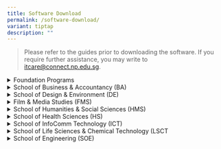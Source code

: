 ```yaml
---
title: Software Download
permalink: /software-download/
variant: tiptap
description: ""
---
```

<blockquote>
<p>Please refer to the guides prior to downloading the software. If you require
further assistance, you may write to <a href="mailto:itcare@connect.np.edu.sg" rel="noopener noreferrer nofollow" target="_blank">itcare@connect.np.edu.sg</a>.</p>
</blockquote>
<p></p>
<div data-type="detailGroup" class="isomer-accordion isomer-accordion-white">
<details class="isomer-details">
<summary>Foundation Programs</summary>
<div data-type="detailsContent" class="isomer-details-content">
<table style="minWidth: 50px">
<colgroup>
<col>
<col>
</colgroup>
<tbody>
<tr>
<th rowspan="1" colspan="1">
<p>Course</p>
</th>
<th rowspan="1" colspan="1">
<p>Software Required</p>
</th>
</tr>
<tr>
<td rowspan="1" colspan="1">
<p><strong>FPSCI</strong> - Science</p>
</td>
<td rowspan="1" colspan="1">
<ul data-tight="true" class="tight">
<li>
<p>Microsoft Office 365 - <a href="https://connectnpedu-my.sharepoint.com/:b:/r/personal/itcare_connect_np_edu_sg/Documents/Guides/Office365_guide.pdf?csf=1&amp;web=1&amp;e=iyxFt6" rel="noopener nofollow" target="_blank">Guide</a>,
<a href="https://go.microsoft.com/fwlink/?linkid=2264705&amp;clcid=0x409&amp;culture=en-us&amp;country=us" rel="noopener nofollow" target="_blank">Download</a>
</p>
</li>
</ul>
</td>
</tr>
<tr>
<td rowspan="1" colspan="1">
<p><strong>FPTEC</strong> - Technology</p>
</td>
<td rowspan="1" colspan="1">
<ul data-tight="true" class="tight">
<li>
<p>Microsoft Office 365 - <a href="https://connectnpedu-my.sharepoint.com/:b:/r/personal/itcare_connect_np_edu_sg/Documents/Guides/Office365_guide.pdf?csf=1&amp;web=1&amp;e=iyxFt6" rel="noopener nofollow" target="_blank">Guide</a>,
<a href="https://go.microsoft.com/fwlink/?linkid=2264705&amp;clcid=0x409&amp;culture=en-us&amp;country=us" rel="noopener nofollow" target="_blank">Download</a>
</p>
</li>
<li>
<p>Visual Studio Code - <a href="https://connectnpedu-my.sharepoint.com/:b:/r/personal/itcare_connect_np_edu_sg/Documents/Guides/VSCode_guide.pdf?csf=1&amp;web=1&amp;e=gArBBu" rel="noopener nofollow" target="_blank">Guide</a>,
<a href="https://code.visualstudio.com/sha/download?build=stable&amp;os=win32-x64-user" rel="noopener nofollow" target="_blank">Download</a>
</p>
</li>
</ul>
</td>
</tr>
<tr>
<td rowspan="1" colspan="1">
<p><strong>FPNST</strong> - Non-Science / Technology</p>
</td>
<td rowspan="1" colspan="1">
<ul data-tight="true" class="tight">
<li>
<p>Microsoft Office 365 - <a href="https://connectnpedu-my.sharepoint.com/:b:/r/personal/itcare_connect_np_edu_sg/Documents/Guides/Office365_guide.pdf?csf=1&amp;web=1&amp;e=iyxFt6" rel="noopener nofollow" target="_blank">Guide</a>,
<a href="https://go.microsoft.com/fwlink/?linkid=2264705&amp;clcid=0x409&amp;culture=en-us&amp;country=us" rel="noopener nofollow" target="_blank">Download</a>
</p>
</li>
<li>
<p>Adobe Creative Cloud - <a href="https://connectnpedu-my.sharepoint.com/:b:/r/personal/itcare_connect_np_edu_sg/Documents/Guides/AdobeCC_guide.pdf?csf=1&amp;web=1&amp;e=wk0aOo" rel="noopener nofollow" target="_blank">Guide</a>,
<a href="https://creativecloud.adobe.com/apps/download/creative-cloud" rel="noopener nofollow" target="_blank">Download</a>
</p>
</li>
</ul>
</td>
</tr>
</tbody>
</table>
</div>
</details>
<details class="isomer-details">
<summary>School of Business &amp; Accountancy (BA)</summary>
<div data-type="detailsContent" class="isomer-details-content">
<table style="minWidth: 50px">
<colgroup>
<col>
<col>
</colgroup>
<tbody>
<tr>
<th rowspan="1" colspan="1">
<p>Course</p>
</th>
<th rowspan="1" colspan="1">
<p>Software Required</p>
</th>
</tr>
<tr>
<td rowspan="1" colspan="1">
<p><strong>ACC</strong> - Accountancy</p>
<p><strong>BF</strong> - Banking &amp; Finance</p>
<p><strong>BS</strong> - Business Studies</p>
<p><strong>CBP</strong> - Common Business Programme</p>
<p><strong>ITB</strong> - International Trade &amp; Business</p>
<p><strong>TRM</strong> - Tourism &amp; Resort Management</p>
</td>
<td rowspan="1" colspan="1">
<ul data-tight="true" class="tight">
<li>
<p>Microsoft Office 365 - <a href="https://connectnpedu-my.sharepoint.com/:b:/r/personal/itcare_connect_np_edu_sg/Documents/Guides/Office365_guide.pdf?csf=1&amp;web=1&amp;e=iyxFt6" rel="noopener nofollow" target="_blank">Guide</a>,
<a href="https://go.microsoft.com/fwlink/?linkid=2264705&amp;clcid=0x409&amp;culture=en-us&amp;country=us" rel="noopener nofollow" target="_blank">Download</a>
</p>
</li>
<li>
<p>Adobe Creative Cloud - <a href="https://connectnpedu-my.sharepoint.com/:b:/r/personal/itcare_connect_np_edu_sg/Documents/Guides/AdobeCC_guide.pdf?csf=1&amp;web=1&amp;e=wk0aOo" rel="noopener nofollow" target="_blank">Guide</a>,
<a href="https://creativecloud.adobe.com/apps/download/creative-cloud" rel="noopener nofollow" target="_blank">Download</a>
</p>
</li>
<li>
<p>Python 3.10.2 - <a href="https://connectnpedu-my.sharepoint.com/:b:/r/personal/itcare_connect_np_edu_sg/Documents/Guides/Python3.10.2_Guide.pdf?csf=1&amp;web=1&amp;e=hqOphX" rel="noopener nofollow" target="_blank">Guide</a>,
<a href="https://www.python.org/downloads/" rel="noopener nofollow" target="_blank">Download</a>
</p>
</li>
<li>
<p>Visual Studio Code - <a href="https://connectnpedu-my.sharepoint.com/:b:/r/personal/itcare_connect_np_edu_sg/Documents/Guides/VSCode_guide.pdf?csf=1&amp;web=1&amp;e=gArBBu" rel="noopener nofollow" target="_blank">Guide</a>,
<a href="https://code.visualstudio.com/sha/download?build=stable&amp;os=win32-x64-user" rel="noopener nofollow" target="_blank">Download</a>
</p>
</li>
</ul>
</td>
</tr>
</tbody>
</table>
</div>
</details>
<details class="isomer-details">
<summary>School of Design &amp; Environment (DE)</summary>
<div data-type="detailsContent" class="isomer-details-content">
<table style="minWidth: 50px">
<colgroup>
<col>
<col>
</colgroup>
<tbody>
<tr>
<th rowspan="1" colspan="1">
<p>Course</p>
</th>
<th rowspan="1" colspan="1">
<p>Software Required</p>
</th>
</tr>
<tr>
<td rowspan="1" colspan="1">
<p><strong>DES</strong> - Design</p>
</td>
<td rowspan="1" colspan="1">
<ul data-tight="true" class="tight">
<li>
<p>Microsoft Office 365 - <a href="https://connectnpedu-my.sharepoint.com/:b:/r/personal/itcare_connect_np_edu_sg/Documents/Guides/Office365_guide.pdf?csf=1&amp;web=1&amp;e=iyxFt6" rel="noopener nofollow" target="_blank">Guide</a>,
<a href="https://go.microsoft.com/fwlink/?linkid=2264705&amp;clcid=0x409&amp;culture=en-us&amp;country=us" rel="noopener nofollow" target="_blank">Download</a>
</p>
</li>
<li>
<p>Adobe Creative Cloud - <a href="https://connectnpedu-my.sharepoint.com/:b:/r/personal/itcare_connect_np_edu_sg/Documents/Guides/AdobeCC_guide.pdf?csf=1&amp;web=1&amp;e=wk0aOo" rel="noopener nofollow" target="_blank">Guide</a>,
<a href="https://creativecloud.adobe.com/apps/download/creative-cloud" rel="noopener nofollow" target="_blank">Download</a>
</p>
</li>
<li>
<p>AutoCAD 2024 - <a href="https://connectnpedu-my.sharepoint.com/:b:/r/personal/itcare_connect_np_edu_sg/Documents/Guides/AutoCAD2024_guide.pdf?csf=1&amp;web=1&amp;e=a1STHr" rel="noopener nofollow" target="_blank">Guide</a>,
<a href="https://www.autodesk.com/education/free-software/autocad" rel="noopener nofollow" target="_blank">Download</a>
</p>
</li>
<li>
<p>SketchUp 2024 - <a href="https://connectnpedu-my.sharepoint.com/:b:/r/personal/itcare_connect_np_edu_sg/Documents/Guides/Sketchup2024_guide.pdf?csf=1&amp;web=1&amp;e=1wU11c" rel="noopener nofollow" target="_blank">Guide</a>,
<a href="https://download.sketchup.com/SketchUp-2024-0-594-241.exe" rel="noopener nofollow" target="_blank">Download</a>
</p>
</li>
<li>
<p>Rhino 7 - <a href="https://connectnpedu-my.sharepoint.com/:b:/r/personal/itcare_connect_np_edu_sg/Documents/Guides/Rhino7_guide.pdf?csf=1&amp;web=1&amp;e=KX3sD9" rel="noopener nofollow" target="_blank">Guide</a>,
<a href="https://www.rhino3d.com/download/archive/rhino/7/latest/" rel="noopener nofollow" target="_blank">Download</a>
</p>
</li>
</ul>
</td>
</tr>
<tr>
<td rowspan="1" colspan="1">
<p><strong>HLFM</strong> - Hotel &amp; Leisure Facilities Management</p>
</td>
<td rowspan="1" colspan="1">
<ul data-tight="true" class="tight">
<li>
<p>Microsoft Office 365 - <a href="https://connectnpedu-my.sharepoint.com/:b:/r/personal/itcare_connect_np_edu_sg/Documents/Guides/Office365_guide.pdf?csf=1&amp;web=1&amp;e=iyxFt6" rel="noopener nofollow" target="_blank">Guide</a>,
<a href="https://go.microsoft.com/fwlink/?linkid=2264705&amp;clcid=0x409&amp;culture=en-us&amp;country=us" rel="noopener nofollow" target="_blank">Download</a>
</p>
</li>
<li>
<p>Adobe Creative Cloud - <a href="https://connectnpedu-my.sharepoint.com/:b:/r/personal/itcare_connect_np_edu_sg/Documents/Guides/AdobeCC_guide.pdf?csf=1&amp;web=1&amp;e=wk0aOo" rel="noopener nofollow" target="_blank">Guide</a>,
<a href="https://creativecloud.adobe.com/apps/download/creative-cloud" rel="noopener nofollow" target="_blank">Download</a>
</p>
</li>
<li>
<p>Tableau Reader - <a href="https://connectnpedu-my.sharepoint.com/:b:/r/personal/itcare_connect_np_edu_sg/Documents/Guides/TableauReader_guide.pdf?csf=1&amp;web=1&amp;e=80SAcs" rel="noopener nofollow" target="_blank">Guide</a>,
<a href="https://www.tableau.com/products/reader/download" rel="noopener nofollow" target="_blank">Download</a>
</p>
</li>
</ul>
</td>
</tr>
<tr>
<td rowspan="1" colspan="1">
<p><strong>REB</strong> - Real Estate Business</p>
</td>
<td rowspan="1" colspan="1">
<ul data-tight="true" class="tight">
<li>
<p>Microsoft Office 365 - <a href="https://connectnpedu-my.sharepoint.com/:b:/r/personal/itcare_connect_np_edu_sg/Documents/Guides/Office365_guide.pdf?csf=1&amp;web=1&amp;e=iyxFt6" rel="noopener nofollow" target="_blank">Guide</a>,
<a href="https://go.microsoft.com/fwlink/?linkid=2264705&amp;clcid=0x409&amp;culture=en-us&amp;country=us" rel="noopener nofollow" target="_blank">Download</a>
</p>
</li>
<li>
<p>Adobe Creative Cloud - <a href="https://connectnpedu-my.sharepoint.com/:b:/r/personal/itcare_connect_np_edu_sg/Documents/Guides/AdobeCC_guide.pdf?csf=1&amp;web=1&amp;e=wk0aOo" rel="noopener nofollow" target="_blank">Guide</a>,
<a href="https://creativecloud.adobe.com/apps/download/creative-cloud" rel="noopener nofollow" target="_blank">Download</a>
</p>
</li>
<li>
<p>Tableau Reader - <a href="https://connectnpedu-my.sharepoint.com/:b:/r/personal/itcare_connect_np_edu_sg/Documents/Guides/TableauReader_guide.pdf?csf=1&amp;web=1&amp;e=80SAcs" rel="noopener nofollow" target="_blank">Guide</a>,
<a href="https://www.tableau.com/products/reader/download" rel="noopener nofollow" target="_blank">Download</a>
</p>
</li>
<li>
<p>Revit 2022 - <a href="https://connectnpedu-my.sharepoint.com/:b:/r/personal/itcare_connect_np_edu_sg/Documents/Guides/Revit2022_guide.pdf?csf=1&amp;web=1&amp;e=cUz6Hk" rel="noopener nofollow" target="_blank">Guide</a>,
<a href="https://www.autodesk.com/education/free-software/autocad" rel="noopener nofollow" target="_blank">Download</a>
</p>
</li>
</ul>
</td>
</tr>
</tbody>
</table>
</div>
</details>
<details class="isomer-details">
<summary>Film &amp; Media Studies (FMS)</summary>
<div data-type="detailsContent" class="isomer-details-content">
<table style="minWidth: 50px">
<colgroup>
<col>
<col>
</colgroup>
<tbody>
<tr>
<th rowspan="1" colspan="1">
<p>Course</p>
</th>
<th rowspan="1" colspan="1">
<p>Software Required</p>
</th>
</tr>
<tr>
<td rowspan="1" colspan="1">
<p><strong>FSV</strong> - Film, Sound &amp; Video (<em>Apple MacBook</em>)</p>
<p><strong>CMP</strong> - Common Media Programme</p>
<p><strong>CM</strong> - Mass Communication</p>
<p><strong>MPP</strong> - Media Post-Production</p>
</td>
<td rowspan="1" colspan="1">
<ul data-tight="true" class="tight">
<li>
<p>Microsoft Office 365 - <a href="https://connectnpedu-my.sharepoint.com/:b:/r/personal/itcare_connect_np_edu_sg/Documents/Guides/Office365_guide.pdf?csf=1&amp;web=1&amp;e=iyxFt6" rel="noopener nofollow" target="_blank">Guide</a>,
<a href="https://go.microsoft.com/fwlink/?linkid=2264705&amp;clcid=0x409&amp;culture=en-us&amp;country=us" rel="noopener nofollow" target="_blank">Download</a>
</p>
</li>
<li>
<p>Adobe Creative Cloud - <a href="https://connectnpedu-my.sharepoint.com/:b:/r/personal/itcare_connect_np_edu_sg/Documents/Guides/AdobeCC_guide.pdf?csf=1&amp;web=1&amp;e=wk0aOo" rel="noopener nofollow" target="_blank">Guide</a>,
<a href="https://creativecloud.adobe.com/apps/download/creative-cloud" rel="noopener nofollow" target="_blank">Download</a>
</p>
</li>
</ul>
</td>
</tr>
</tbody>
</table>
</div>
</details>
<details class="isomer-details">
<summary>School of Humanities &amp; Social Sciences (HMS)</summary>
<div data-type="detailsContent" class="isomer-details-content">
<table style="minWidth: 50px">
<colgroup>
<col>
<col>
</colgroup>
<tbody>
<tr>
<th rowspan="1" colspan="1">
<p>Course</p>
</th>
<th rowspan="1" colspan="1">
<p>Software Required</p>
</th>
</tr>
<tr>
<td rowspan="1" colspan="1">
<p><strong>ABM</strong> - Arts Business Management</p>
<p><strong>CDT</strong> - Community Development</p>
<p><strong>CHS</strong> - Chinese Studies</p>
<p><strong>CMC</strong> - Chinese Media &amp; Communications</p>
<p><strong>ECDE</strong> - Early Childhood Development &amp; Education</p>
<p><strong>TSE</strong> - Tamil Studies with Early Education</p>
</td>
<td rowspan="1" colspan="1">
<ul data-tight="true" class="tight">
<li>
<p>Microsoft Office 365 - <a href="https://connectnpedu-my.sharepoint.com/:b:/r/personal/itcare_connect_np_edu_sg/Documents/Guides/Office365_guide.pdf?csf=1&amp;web=1&amp;e=iyxFt6" rel="noopener nofollow" target="_blank">Guide</a>,
<a href="https://go.microsoft.com/fwlink/?linkid=2264705&amp;clcid=0x409&amp;culture=en-us&amp;country=us" rel="noopener nofollow" target="_blank">Download</a>
</p>
</li>
<li>
<p>Adobe Creative Cloud - <a href="https://connectnpedu-my.sharepoint.com/:b:/r/personal/itcare_connect_np_edu_sg/Documents/Guides/AdobeCC_guide.pdf?csf=1&amp;web=1&amp;e=wk0aOo" rel="noopener nofollow" target="_blank">Guide</a>,
<a href="https://creativecloud.adobe.com/apps/download/creative-cloud" rel="noopener nofollow" target="_blank">Download</a>
</p>
</li>
</ul>
</td>
</tr>
</tbody>
</table>
</div>
</details>
<details class="isomer-details">
<summary>School of Health Sciences (HS)</summary>
<div data-type="detailsContent" class="isomer-details-content">
<table style="minWidth: 50px">
<colgroup>
<col>
<col>
</colgroup>
<tbody>
<tr>
<th rowspan="1" colspan="1">
<p>Course</p>
</th>
<th rowspan="1" colspan="1">
<p>Software Required</p>
</th>
</tr>
<tr>
<td rowspan="1" colspan="1">
<p><strong>NSG</strong> - Nursing</p>
<p><strong>OPT</strong> - Optometry</p>
</td>
<td rowspan="1" colspan="1">
<ul data-tight="true" class="tight">
<li>
<p>Microsoft Office 365 - <a href="https://connectnpedu-my.sharepoint.com/:b:/r/personal/itcare_connect_np_edu_sg/Documents/Guides/Office365_guide.pdf?csf=1&amp;web=1&amp;e=iyxFt6" rel="noopener nofollow" target="_blank">Guide</a>,
<a href="https://go.microsoft.com/fwlink/?linkid=2264705&amp;clcid=0x409&amp;culture=en-us&amp;country=us" rel="noopener nofollow" target="_blank">Download</a>
</p>
</li>
<li>
<p>Adobe Creative Cloud - <a href="https://connectnpedu-my.sharepoint.com/:b:/r/personal/itcare_connect_np_edu_sg/Documents/Guides/AdobeCC_guide.pdf?csf=1&amp;web=1&amp;e=wk0aOo" rel="noopener nofollow" target="_blank">Guide</a>,
<a href="https://creativecloud.adobe.com/apps/download/creative-cloud" rel="noopener nofollow" target="_blank">Download</a>
</p>
</li>
</ul>
</td>
</tr>
</tbody>
</table>
</div>
</details>
<details class="isomer-details">
<summary>School of InfoComm Technology (ICT)</summary>
<div data-type="detailsContent" class="isomer-details-content">
<table style="minWidth: 50px">
<colgroup>
<col>
<col>
</colgroup>
<tbody>
<tr>
<th rowspan="1" colspan="1">
<p>Course</p>
</th>
<th rowspan="1" colspan="1">
<p>Software Required</p>
</th>
</tr>
<tr>
<td rowspan="1" colspan="1">
<p><strong>CICTP</strong> - Common ICT Programme</p>
</td>
<td rowspan="1" colspan="1">
<ul data-tight="true" class="tight">
<li>
<p>Microsoft Office 365 - <a href="https://connectnpedu-my.sharepoint.com/:b:/r/personal/itcare_connect_np_edu_sg/Documents/Guides/Office365_guide.pdf?csf=1&amp;web=1&amp;e=iyxFt6" rel="noopener nofollow" target="_blank">Guide</a>,
<a href="https://go.microsoft.com/fwlink/?linkid=2264705&amp;clcid=0x409&amp;culture=en-us&amp;country=us" rel="noopener nofollow" target="_blank">Download</a>
</p>
</li>
<li>
<p>Adobe Creative Cloud - <a href="https://connectnpedu-my.sharepoint.com/:b:/r/personal/itcare_connect_np_edu_sg/Documents/Guides/AdobeCC_guide.pdf?csf=1&amp;web=1&amp;e=wk0aOo" rel="noopener nofollow" target="_blank">Guide</a>,
<a href="https://creativecloud.adobe.com/apps/download/creative-cloud" rel="noopener nofollow" target="_blank">Download</a>
</p>
</li>
<li>
<p>Visio 2021 (web) - <a href="https://www.microsoft365.com/launch/Visio/" rel="noopener nofollow" target="_blank">Link</a>
</p>
</li>
<li>
<p>VS Community 2022 (with SQL Server Express 2022 LocalDB add-in - <a href="https://connectnpedu-my.sharepoint.com/:b:/r/personal/itcare_connect_np_edu_sg/Documents/Guides/VS2022_guide.pdf?csf=1&amp;web=1&amp;e=IzbPi7" rel="noopener nofollow" target="_blank">Guide</a>,
<a href="https://visualstudio.microsoft.com/vs/community/" rel="noopener nofollow" target="_blank">Download</a>
</p>
</li>
<li>
<p>Python 3.11.1 - <a href="https://connectnpedu-my.sharepoint.com/:b:/r/personal/itcare_connect_np_edu_sg/Documents/Guides/Python3.10.2_Guide.pdf?csf=1&amp;web=1&amp;e=hqOphX" rel="noopener nofollow" target="_blank">Guide</a>,
<a href="https://www.python.org/downloads/" rel="noopener nofollow" target="_blank">Download</a>
</p>
</li>
</ul>
</td>
</tr>
<tr>
<td rowspan="1" colspan="1">
<p><strong>CSF</strong> - CyberSecurity &amp; Digital Forensics</p>
</td>
<td rowspan="1" colspan="1">
<ul data-tight="true" class="tight">
<li>
<p>Microsoft Office 365 - <a href="https://connectnpedu-my.sharepoint.com/:b:/r/personal/itcare_connect_np_edu_sg/Documents/Guides/Office365_guide.pdf?csf=1&amp;web=1&amp;e=iyxFt6" rel="noopener nofollow" target="_blank">Guide</a>,
<a href="https://go.microsoft.com/fwlink/?linkid=2264705&amp;clcid=0x409&amp;culture=en-us&amp;country=us" rel="noopener nofollow" target="_blank">Download</a>
</p>
</li>
<li>
<p>Adobe Creative Cloud - <a href="https://connectnpedu-my.sharepoint.com/:b:/r/personal/itcare_connect_np_edu_sg/Documents/Guides/AdobeCC_guide.pdf?csf=1&amp;web=1&amp;e=wk0aOo" rel="noopener nofollow" target="_blank">Guide</a>,
<a href="https://creativecloud.adobe.com/apps/download/creative-cloud" rel="noopener nofollow" target="_blank">Download</a>
</p>
</li>
<li>
<p>Visio 2021 (web) - <a href="https://www.microsoft365.com/launch/Visio/" rel="noopener nofollow" target="_blank">Link</a>
</p>
</li>
<li>
<p>VS Community 2022 (with SQL Server Express 2022 LocalDB add-in - <a href="https://connectnpedu-my.sharepoint.com/:b:/r/personal/itcare_connect_np_edu_sg/Documents/Guides/VS2022_guide.pdf?csf=1&amp;web=1&amp;e=IzbPi7" rel="noopener nofollow" target="_blank">Guide</a>,
<a href="https://visualstudio.microsoft.com/vs/community/" rel="noopener nofollow" target="_blank">Download</a>
</p>
</li>
<li>
<p>Python 3.11.1 - <a href="https://connectnpedu-my.sharepoint.com/:b:/r/personal/itcare_connect_np_edu_sg/Documents/Guides/Python3.10.2_Guide.pdf?csf=1&amp;web=1&amp;e=hqOphX" rel="noopener nofollow" target="_blank">Guide</a>,
<a href="https://www.python.org/downloads/" rel="noopener nofollow" target="_blank">Download</a>
</p>
</li>
<li>
<p>SAP Client v7.5 - <a href="https://connectnpedu-my.sharepoint.com/:b:/r/personal/itcare_connect_np_edu_sg/Documents/Guides/SAPClient_guide.pdf?csf=1&amp;web=1&amp;e=1OTRhi" rel="noopener nofollow" target="_blank">Guide</a>,
<a href="https://connectnpedu-my.sharepoint.com/:u:/r/personal/itcare_connect_np_edu_sg/Documents/Guides/Installers/SAPClient.zip?csf=1&amp;web=1&amp;e=gOn6eo" rel="noopener nofollow" target="_blank">Download</a>
</p>
</li>
<li>
<p>VMWare Workstation Pro 17 - <a href="https://connectnpedu-my.sharepoint.com/:b:/r/personal/itcare_connect_np_edu_sg/Documents/Guides/VMWare_guide.pdf?csf=1&amp;web=1&amp;e=eaNGIh" rel="noopener nofollow" target="_blank">Guide</a>,
<a href="https://connectnpedu-my.sharepoint.com/:u:/r/personal/itcare_connect_np_edu_sg/Documents/Guides/Installers/VMWare_Workstation_Pro_17.exe?csf=1&amp;web=1&amp;e=Lj3aPo" rel="noopener nofollow" target="_blank">Download</a>
</p>
</li>
<li>
<p>Oracle Virtuabox 7 - <a href="https://connectnpedu-my.sharepoint.com/:b:/r/personal/itcare_connect_np_edu_sg/Documents/Guides/OracleVirtualBox_guide.pdf?csf=1&amp;web=1&amp;e=uK5dbf" rel="noopener nofollow" target="_blank">Guide</a>,
<a href="https://www.oracle.com/virtualization/technologies/vm/downloads/virtualbox-downloads.html" rel="noopener nofollow" target="_blank">Download</a>
</p>
</li>
</ul>
</td>
</tr>
<tr>
<td rowspan="1" colspan="1">
<p><strong>DS</strong> - Data Science</p>
</td>
<td rowspan="1" colspan="1">
<ul data-tight="true" class="tight">
<li>
<p>Microsoft Office 365 - <a href="https://connectnpedu-my.sharepoint.com/:b:/r/personal/itcare_connect_np_edu_sg/Documents/Guides/Office365_guide.pdf?csf=1&amp;web=1&amp;e=iyxFt6" rel="noopener nofollow" target="_blank">Guide</a>,
<a href="https://go.microsoft.com/fwlink/?linkid=2264705&amp;clcid=0x409&amp;culture=en-us&amp;country=us" rel="noopener nofollow" target="_blank">Download</a>
</p>
</li>
<li>
<p>Adobe Creative Cloud - <a href="https://connectnpedu-my.sharepoint.com/:b:/r/personal/itcare_connect_np_edu_sg/Documents/Guides/AdobeCC_guide.pdf?csf=1&amp;web=1&amp;e=wk0aOo" rel="noopener nofollow" target="_blank">Guide</a>,
<a href="https://creativecloud.adobe.com/apps/download/creative-cloud" rel="noopener nofollow" target="_blank">Download</a>
</p>
</li>
<li>
<p>Visio 2021 (web) - <a href="https://www.microsoft365.com/launch/Visio/" rel="noopener nofollow" target="_blank">Link</a>
</p>
</li>
<li>
<p>VS Community 2022 (with SQL Server Express 2022 LocalDB add-in - <a href="https://connectnpedu-my.sharepoint.com/:b:/r/personal/itcare_connect_np_edu_sg/Documents/Guides/VS2022_guide.pdf?csf=1&amp;web=1&amp;e=IzbPi7" rel="noopener nofollow" target="_blank">Guide</a>,
<a href="https://visualstudio.microsoft.com/vs/community/" rel="noopener nofollow" target="_blank">Download</a>
</p>
</li>
<li>
<p>Python 3.11.1 - <a href="https://connectnpedu-my.sharepoint.com/:b:/r/personal/itcare_connect_np_edu_sg/Documents/Guides/Python3.10.2_Guide.pdf?csf=1&amp;web=1&amp;e=hqOphX" rel="noopener nofollow" target="_blank">Guide</a>,
<a href="https://www.python.org/downloads/" rel="noopener nofollow" target="_blank">Download</a>
</p>
</li>
<li>
<p>SAP Client v7.5 - <a href="https://connectnpedu-my.sharepoint.com/:b:/r/personal/itcare_connect_np_edu_sg/Documents/Guides/SAPClient_guide.pdf?csf=1&amp;web=1&amp;e=1OTRhi" rel="noopener nofollow" target="_blank">Guide</a>,
<a href="https://connectnpedu-my.sharepoint.com/:u:/r/personal/itcare_connect_np_edu_sg/Documents/Guides/Installers/SAPClient.zip?csf=1&amp;web=1&amp;e=gOn6eo" rel="noopener nofollow" target="_blank">Download</a>
</p>
</li>
</ul>
</td>
</tr>
<tr>
<td rowspan="1" colspan="1">
<p><strong>IM</strong> - Immersive Media</p>
</td>
<td rowspan="1" colspan="1">
<ul data-tight="true" class="tight">
<li>
<p>Microsoft Office 365 - <a href="https://connectnpedu-my.sharepoint.com/:b:/r/personal/itcare_connect_np_edu_sg/Documents/Guides/Office365_guide.pdf?csf=1&amp;web=1&amp;e=iyxFt6" rel="noopener nofollow" target="_blank">Guide</a>,
<a href="https://go.microsoft.com/fwlink/?linkid=2264705&amp;clcid=0x409&amp;culture=en-us&amp;country=us" rel="noopener nofollow" target="_blank">Download</a>
</p>
</li>
<li>
<p>Adobe Creative Cloud - <a href="https://connectnpedu-my.sharepoint.com/:b:/r/personal/itcare_connect_np_edu_sg/Documents/Guides/AdobeCC_guide.pdf?csf=1&amp;web=1&amp;e=wk0aOo" rel="noopener nofollow" target="_blank">Guide</a>,
<a href="https://creativecloud.adobe.com/apps/download/creative-cloud" rel="noopener nofollow" target="_blank">Download</a>
</p>
</li>
<li>
<p>Python 3.11.1 - <a href="https://connectnpedu-my.sharepoint.com/:b:/r/personal/itcare_connect_np_edu_sg/Documents/Guides/Python3.10.2_Guide.pdf?csf=1&amp;web=1&amp;e=hqOphX" rel="noopener nofollow" target="_blank">Guide</a>,
<a href="https://www.python.org/downloads/" rel="noopener nofollow" target="_blank">Download</a>
</p>
</li>
</ul>
</td>
</tr>
<tr>
<td rowspan="1" colspan="1">
<p><strong>IT</strong> - Information Technology</p>
</td>
<td rowspan="1" colspan="1">
<ul data-tight="true" class="tight">
<li>
<p>Microsoft Office 365 - <a href="https://connectnpedu-my.sharepoint.com/:b:/r/personal/itcare_connect_np_edu_sg/Documents/Guides/Office365_guide.pdf?csf=1&amp;web=1&amp;e=iyxFt6" rel="noopener nofollow" target="_blank">Guide</a>,
<a href="https://go.microsoft.com/fwlink/?linkid=2264705&amp;clcid=0x409&amp;culture=en-us&amp;country=us" rel="noopener nofollow" target="_blank">Download</a>
</p>
</li>
<li>
<p>Adobe Creative Cloud - <a href="https://connectnpedu-my.sharepoint.com/:b:/r/personal/itcare_connect_np_edu_sg/Documents/Guides/AdobeCC_guide.pdf?csf=1&amp;web=1&amp;e=wk0aOo" rel="noopener nofollow" target="_blank">Guide</a>,
<a href="https://creativecloud.adobe.com/apps/download/creative-cloud" rel="noopener nofollow" target="_blank">Download</a>
</p>
</li>
<li>
<p>Visio 2021 (web) - <a href="https://www.microsoft365.com/launch/Visio/" rel="noopener nofollow" target="_blank">Link</a>
</p>
</li>
<li>
<p>VS Community 2022 (with SQL Server Express 2022 LocalDB add-in - <a href="https://connectnpedu-my.sharepoint.com/:b:/r/personal/itcare_connect_np_edu_sg/Documents/Guides/VS2022_guide.pdf?csf=1&amp;web=1&amp;e=IzbPi7" rel="noopener nofollow" target="_blank">Guide</a>,
<a href="https://visualstudio.microsoft.com/vs/community/" rel="noopener nofollow" target="_blank">Download</a>
</p>
</li>
<li>
<p>Python 3.11.1 - <a href="https://connectnpedu-my.sharepoint.com/:b:/r/personal/itcare_connect_np_edu_sg/Documents/Guides/Python3.10.2_Guide.pdf?csf=1&amp;web=1&amp;e=hqOphX" rel="noopener nofollow" target="_blank">Guide</a>,
<a href="https://www.python.org/downloads/" rel="noopener nofollow" target="_blank">Download</a>
</p>
</li>
</ul>
</td>
</tr>
</tbody>
</table>
</div>
</details>
<details class="isomer-details">
<summary>School of Life Sciences &amp; Chemical Technology (LSCT</summary>
<div data-type="detailsContent" class="isomer-details-content">
<table style="minWidth: 50px">
<colgroup>
<col>
<col>
</colgroup>
<tbody>
<tr>
<th rowspan="1" colspan="1">
<p>Course</p>
</th>
<th rowspan="1" colspan="1">
<p>Software Required</p>
</th>
</tr>
<tr>
<td rowspan="1" colspan="1">
<p><strong>BMS</strong> - Biomedical Science</p>
</td>
<td rowspan="1" colspan="1">
<ul data-tight="true" class="tight">
<li>
<p>Microsoft Office 365 - <a href="https://connectnpedu-my.sharepoint.com/:b:/r/personal/itcare_connect_np_edu_sg/Documents/Guides/Office365_guide.pdf?csf=1&amp;web=1&amp;e=iyxFt6" rel="noopener nofollow" target="_blank">Guide</a>,
<a href="https://go.microsoft.com/fwlink/?linkid=2264705&amp;clcid=0x409&amp;culture=en-us&amp;country=us" rel="noopener nofollow" target="_blank">Download</a>
</p>
</li>
<li>
<p>Adobe Creative Cloud - <a href="https://connectnpedu-my.sharepoint.com/:b:/r/personal/itcare_connect_np_edu_sg/Documents/Guides/AdobeCC_guide.pdf?csf=1&amp;web=1&amp;e=wk0aOo" rel="noopener nofollow" target="_blank">Guide</a>,
<a href="https://creativecloud.adobe.com/apps/download/creative-cloud" rel="noopener nofollow" target="_blank">Download</a>
</p>
</li>
<li>
<p>R Software v3.6.2 - <a href="https://connectnpedu-my.sharepoint.com/:b:/r/personal/itcare_connect_np_edu_sg/Documents/Guides/RSoftware_guide.pdf?csf=1&amp;web=1&amp;e=2cf1xw" rel="noopener nofollow" target="_blank">Guide</a>,
<a href="https://cran.asia/bin/windows/base/R-4.4.1-win.exe" rel="noopener nofollow" target="_blank">Download</a>
</p>
</li>
<li>
<p>RStudio Desktop 1.2.5033 - <a href="https://connectnpedu-my.sharepoint.com/:b:/r/personal/itcare_connect_np_edu_sg/Documents/Guides/RStudio_guide.pdf?csf=1&amp;web=1&amp;e=f5Fvea" rel="noopener nofollow" target="_blank">Guide</a>,
<a href="https://download1.rstudio.org/electron/windows/RStudio-2024.09.0-375.exe" rel="noopener nofollow" target="_blank">Download</a>
</p>
</li>
<li>
<p>Polymath Pro - <a href="https://connectnpedu-my.sharepoint.com/:b:/r/personal/itcare_connect_np_edu_sg/Documents/Guides/PolymathPro_guide.pdf?csf=1&amp;web=1&amp;e=QbeicB" rel="noopener nofollow" target="_blank">Guide</a>,
<a href="https://connectnpedu-my.sharepoint.com/:u:/r/personal/itcare_connect_np_edu_sg/Documents/Guides/Installers/Polymath%20PRO%20Site%206.10.exe?csf=1&amp;web=1&amp;e=ldLBxp" rel="noopener nofollow" target="_blank">Download</a>
</p>
</li>
<li>
<p>Chemsketch 2021 - <a href="https://connectnpedu-my.sharepoint.com/:b:/r/personal/itcare_connect_np_edu_sg/Documents/Guides/ChemSketch_guide.pdf?csf=1&amp;web=1&amp;e=G0kUjt" rel="noopener nofollow" target="_blank">Guide</a>,
<a href="https://connectnpedu-my.sharepoint.com/:u:/r/personal/itcare_connect_np_edu_sg/Documents/Guides/Installers/Chemsketch21.zip?csf=1&amp;web=1&amp;e=TQyvCf" rel="noopener nofollow" target="_blank">Download</a>
</p>
</li>
<li>
<p>Hyper32 v1.0 - <a href="https://connectnpedu-my.sharepoint.com/:b:/r/personal/itcare_connect_np_edu_sg/Documents/Guides/Hyper32_guide.pdf?csf=1&amp;web=1&amp;e=WPAz8X" rel="noopener nofollow" target="_blank">Guide</a>,
<a href="https://connectnpedu-my.sharepoint.com/:u:/r/personal/itcare_connect_np_edu_sg/Documents/Guides/Installers/hyper32.zip?csf=1&amp;web=1&amp;e=PBq5P2" rel="noopener nofollow" target="_blank">Download</a>
</p>
</li>
<li>
<p>DA Plus v9.0 - Guide, Download</p>
</li>
<li>
<p>Python 3.10.2 - Guide, Download</p>
</li>
</ul>
</td>
</tr>
<tr>
<td rowspan="1" colspan="1">
<p><strong>CBE</strong> - Chemical &amp; Biomolecular Engineering</p>
<p></p>
</td>
<td rowspan="1" colspan="1">
<ul data-tight="true" class="tight">
<li>
<p>Microsoft Office 365 - <a href="https://connectnpedu-my.sharepoint.com/:b:/r/personal/itcare_connect_np_edu_sg/Documents/Guides/Office365_guide.pdf?csf=1&amp;web=1&amp;e=iyxFt6" rel="noopener nofollow" target="_blank">Guide</a>,
<a href="https://go.microsoft.com/fwlink/?linkid=2264705&amp;clcid=0x409&amp;culture=en-us&amp;country=us" rel="noopener nofollow" target="_blank">Download</a>
</p>
</li>
<li>
<p>AutoCAD 2024 - Guide, Download</p>
</li>
<li>
<p>AspenHysys - Guide, <a href="https://connectnpedu-my.sharepoint.com/:u:/r/personal/itcare_connect_np_edu_sg/Documents/Guides/Installers/AspenHysys.zip?csf=1&amp;web=1&amp;e=9FmH1Y" rel="noopener nofollow" target="_blank">Download</a>
</p>
</li>
<li>
<p>Polymath Edu 2020-21 - Guide, Download</p>
</li>
<li>
<p>Chemsketch 2020 - Guide, Download</p>
</li>
<li>
<p>Hyper32 v1.0 - Guide, Download</p>
</li>
</ul>
</td>
</tr>
<tr>
<td rowspan="1" colspan="1">
<p><strong>CSP</strong> - Common Science Programme</p>
<p></p>
</td>
<td rowspan="1" colspan="1">
<ul data-tight="true" class="tight">
<li>
<p>Microsoft Office 365 - <a href="https://connectnpedu-my.sharepoint.com/:b:/r/personal/itcare_connect_np_edu_sg/Documents/Guides/Office365_guide.pdf?csf=1&amp;web=1&amp;e=iyxFt6" rel="noopener nofollow" target="_blank">Guide</a>,
<a href="https://go.microsoft.com/fwlink/?linkid=2264705&amp;clcid=0x409&amp;culture=en-us&amp;country=us" rel="noopener nofollow" target="_blank">Download</a>
</p>
</li>
<li>
<p>R Software v3.6.2 - Guide, Download</p>
</li>
<li>
<p>RStudio Desktop 1.2.5033 - Guide, Download</p>
</li>
<li>
<p>Polymath Edu 2020-21 - Guide, Download</p>
</li>
<li>
<p>Chemsketch 2020 - Guide, Download</p>
</li>
<li>
<p>Hyper32 v1.0 - Guide, Download</p>
</li>
<li>
<p>DA Plus v9.0 - Guide, Download</p>
</li>
<li>
<p>Python 3.10.2 - Guide, Download</p>
</li>
</ul>
</td>
</tr>
<tr>
<td rowspan="1" colspan="1">
<p><strong>EWT</strong> - Environmental &amp; Water Technology</p>
</td>
<td rowspan="1" colspan="1">
<ul data-tight="true" class="tight">
<li>
<p>Microsoft Office 365 - <a href="https://connectnpedu-my.sharepoint.com/:b:/r/personal/itcare_connect_np_edu_sg/Documents/Guides/Office365_guide.pdf?csf=1&amp;web=1&amp;e=iyxFt6" rel="noopener nofollow" target="_blank">Guide</a>,
<a href="https://go.microsoft.com/fwlink/?linkid=2264705&amp;clcid=0x409&amp;culture=en-us&amp;country=us" rel="noopener nofollow" target="_blank">Download</a>
</p>
</li>
<li>
<p>AutoCAD 2024 - Guide, Download</p>
</li>
<li>
<p>Google colab - Guide, Download</p>
</li>
<li>
<p>YoloV8 - Guide, Download</p>
</li>
<li>
<p>Arduino IDE - Guide, Download</p>
</li>
<li>
<p>Pycharm - Guide, Download</p>
</li>
</ul>
</td>
</tr>
<tr>
<td rowspan="1" colspan="1">
<p><strong>LDH</strong> - Landscape Design &amp; Horticulture</p>
<p></p>
</td>
<td rowspan="1" colspan="1">
<ul data-tight="true" class="tight">
<li>
<p>Microsoft Office 365 - <a href="https://connectnpedu-my.sharepoint.com/:b:/r/personal/itcare_connect_np_edu_sg/Documents/Guides/Office365_guide.pdf?csf=1&amp;web=1&amp;e=iyxFt6" rel="noopener nofollow" target="_blank">Guide</a>,
<a href="https://go.microsoft.com/fwlink/?linkid=2264705&amp;clcid=0x409&amp;culture=en-us&amp;country=us" rel="noopener nofollow" target="_blank">Download</a>
</p>
</li>
<li>
<p>AutoCAD 2024 - Guide, Download</p>
</li>
<li>
<p>Adobe Creative Cloud - <a href="https://connectnpedu-my.sharepoint.com/:b:/r/personal/itcare_connect_np_edu_sg/Documents/Guides/AdobeCC_guide.pdf?csf=1&amp;web=1&amp;e=wk0aOo" rel="noopener nofollow" target="_blank">Guide</a>,
<a href="https://creativecloud.adobe.com/apps/download/creative-cloud" rel="noopener nofollow" target="_blank">Download</a>
</p>
</li>
<li>
<p>Polymath Edu 2020-21 - Guide, Download</p>
</li>
<li>
<p>Sketchup Pro 2022 - Guide, Download</p>
</li>
<li>
<p>Revit 2021 - Guide, Download</p>
</li>
</ul>
</td>
</tr>
<tr>
<td rowspan="1" colspan="1">
<p><strong>PHARM</strong> - Pharmaceutical Science</p>
</td>
<td rowspan="1" colspan="1">
<ul data-tight="true" class="tight">
<li>
<p>Microsoft Office 365 - <a href="https://connectnpedu-my.sharepoint.com/:b:/r/personal/itcare_connect_np_edu_sg/Documents/Guides/Office365_guide.pdf?csf=1&amp;web=1&amp;e=iyxFt6" rel="noopener nofollow" target="_blank">Guide</a>,
<a href="https://go.microsoft.com/fwlink/?linkid=2264705&amp;clcid=0x409&amp;culture=en-us&amp;country=us" rel="noopener nofollow" target="_blank">Download</a>
</p>
</li>
<li>
<p>R Software v3.6.2 - Guide, Download</p>
</li>
<li>
<p>RStudio Desktop 1.2.5033 - Guide, Download</p>
</li>
<li>
<p>Polymath Edu 2020-21 - Guide, Download</p>
</li>
<li>
<p>Chemsketch 2020 - Guide, Download</p>
</li>
<li>
<p>Hyper32 v1.0 - Guide, Download</p>
</li>
<li>
<p>DA Plus v9.0 - Guide, Download</p>
</li>
</ul>
</td>
</tr>
</tbody>
</table>
</div>
</details>
<details class="isomer-details">
<summary>School of Engineering (SOE)</summary>
<div data-type="detailsContent" class="isomer-details-content">
<table style="minWidth: 50px">
<colgroup>
<col>
<col>
</colgroup>
<tbody>
<tr>
<th rowspan="1" colspan="1">
<p>Course</p>
</th>
<th rowspan="1" colspan="1">
<p>Software Required</p>
</th>
</tr>
<tr>
<td rowspan="1" colspan="1">
<p><strong>AEG</strong> - Aerospace Engineering</p>
<p></p>
</td>
<td rowspan="1" colspan="1">
<ul data-tight="true" class="tight">
<li>
<p>Microsoft Office 365 - <a href="https://connectnpedu-my.sharepoint.com/:b:/r/personal/itcare_connect_np_edu_sg/Documents/Guides/Office365_guide.pdf?csf=1&amp;web=1&amp;e=iyxFt6" rel="noopener nofollow" target="_blank">Guide</a>,
<a href="https://go.microsoft.com/fwlink/?linkid=2264705&amp;clcid=0x409&amp;culture=en-us&amp;country=us" rel="noopener nofollow" target="_blank">Download</a>
</p>
</li>
<li>
<p>Creo 4 - Guide, Download</p>
</li>
<li>
<p>Autodesk Fusion 360 - Guide, Download</p>
</li>
<li>
<p>Tina - Guide, Download</p>
</li>
<li>
<p>Arduino IDE - Guide, Download</p>
</li>
<li>
<p>Tinkercad - Guide, Download</p>
</li>
</ul>
</td>
</tr>
<tr>
<td rowspan="1" colspan="1">
<p><strong>MR</strong> - Mechatronics &amp; Robotics</p>
<p></p>
</td>
<td rowspan="1" colspan="1">
<ul data-tight="true" class="tight">
<li>
<p>Microsoft Office 365 - <a href="https://connectnpedu-my.sharepoint.com/:b:/r/personal/itcare_connect_np_edu_sg/Documents/Guides/Office365_guide.pdf?csf=1&amp;web=1&amp;e=iyxFt6" rel="noopener nofollow" target="_blank">Guide</a>,
<a href="https://go.microsoft.com/fwlink/?linkid=2264705&amp;clcid=0x409&amp;culture=en-us&amp;country=us" rel="noopener nofollow" target="_blank">Download</a>
</p>
</li>
<li>
<p>Autodesk Fusion 360 - Guide, Download</p>
</li>
</ul>
</td>
</tr>
<tr>
<td rowspan="1" colspan="1">
<p><strong>BME</strong> - Biomedical Engineering</p>
<p></p>
</td>
<td rowspan="1" colspan="1">
<ul data-tight="true" class="tight">
<li>
<p>Microsoft Office 365 - <a href="https://connectnpedu-my.sharepoint.com/:b:/r/personal/itcare_connect_np_edu_sg/Documents/Guides/Office365_guide.pdf?csf=1&amp;web=1&amp;e=iyxFt6" rel="noopener nofollow" target="_blank">Guide</a>,
<a href="https://go.microsoft.com/fwlink/?linkid=2264705&amp;clcid=0x409&amp;culture=en-us&amp;country=us" rel="noopener nofollow" target="_blank">Download</a>
</p>
</li>
<li>
<p>VS Community 2022 - Guide, Download</p>
</li>
<li>
<p>Tina - Guide, Download</p>
</li>
<li>
<p>Arduino IDE - Guide, Download</p>
</li>
<li>
<p>Tinkercad - Guide, Download</p>
</li>
</ul>
</td>
</tr>
<tr>
<td rowspan="1" colspan="1">
<p><strong>CEP</strong> - Common Engineering Programme</p>
<p></p>
</td>
<td rowspan="1" colspan="1">
<ul data-tight="true" class="tight">
<li>
<p>Microsoft Office 365 - <a href="https://connectnpedu-my.sharepoint.com/:b:/r/personal/itcare_connect_np_edu_sg/Documents/Guides/Office365_guide.pdf?csf=1&amp;web=1&amp;e=iyxFt6" rel="noopener nofollow" target="_blank">Guide</a>,
<a href="https://go.microsoft.com/fwlink/?linkid=2264705&amp;clcid=0x409&amp;culture=en-us&amp;country=us" rel="noopener nofollow" target="_blank">Download</a>
</p>
</li>
<li>
<p>Autodesk Fusion 360 - Guide, Download</p>
</li>
<li>
<p>Arduino IDE - Guide, Download</p>
</li>
</ul>
</td>
</tr>
<tr>
<td rowspan="1" colspan="1">
<p><strong>ECE</strong> - Electronic &amp; Computer Engineering</p>
<p></p>
</td>
<td rowspan="1" colspan="1">
<ul data-tight="true" class="tight">
<li>
<p>Microsoft Office 365 - <a href="https://connectnpedu-my.sharepoint.com/:b:/r/personal/itcare_connect_np_edu_sg/Documents/Guides/Office365_guide.pdf?csf=1&amp;web=1&amp;e=iyxFt6" rel="noopener nofollow" target="_blank">Guide</a>,
<a href="https://go.microsoft.com/fwlink/?linkid=2264705&amp;clcid=0x409&amp;culture=en-us&amp;country=us" rel="noopener nofollow" target="_blank">Download</a>
</p>
</li>
<li>
<p>VS Community 2022 - Guide, Download</p>
</li>
<li>
<p>Tina - Guide, Download</p>
</li>
<li>
<p>Arduino IDE - Guide, Download</p>
</li>
<li>
<p>Tinkercad - Guide, Download</p>
</li>
</ul>
</td>
</tr>
<tr>
<td rowspan="1" colspan="1">
<p><strong>EE</strong> - Electrical Engineering</p>
<p></p>
<p></p>
</td>
<td rowspan="1" colspan="1">
<ul data-tight="true" class="tight">
<li>
<p>Microsoft Office 365 - <a href="https://connectnpedu-my.sharepoint.com/:b:/r/personal/itcare_connect_np_edu_sg/Documents/Guides/Office365_guide.pdf?csf=1&amp;web=1&amp;e=iyxFt6" rel="noopener nofollow" target="_blank">Guide</a>,
<a href="https://go.microsoft.com/fwlink/?linkid=2264705&amp;clcid=0x409&amp;culture=en-us&amp;country=us" rel="noopener nofollow" target="_blank">Download</a>
</p>
</li>
<li>
<p>Tina - Guide, Download</p>
</li>
<li>
<p>Arduino IDE - Guide, Download</p>
</li>
<li>
<p>Tinkercad - Guide, Download</p>
</li>
</ul>
</td>
</tr>
<tr>
<td rowspan="1" colspan="1">
<p><strong>ME</strong> - Mechanical Engineering</p>
</td>
<td rowspan="1" colspan="1">
<ul data-tight="true" class="tight">
<li>
<p>Microsoft Office 365 - <a href="https://connectnpedu-my.sharepoint.com/:b:/r/personal/itcare_connect_np_edu_sg/Documents/Guides/Office365_guide.pdf?csf=1&amp;web=1&amp;e=iyxFt6" rel="noopener nofollow" target="_blank">Guide</a>,
<a href="https://go.microsoft.com/fwlink/?linkid=2264705&amp;clcid=0x409&amp;culture=en-us&amp;country=us" rel="noopener nofollow" target="_blank">Download</a>
</p>
</li>
<li>
<p>Autodesk Fusion 360 - Guide, Download</p>
</li>
</ul>
</td>
</tr>
<tr>
<td rowspan="1" colspan="1">
<p><strong>MOT</strong> - Marine &amp; Offshore Technology</p>
</td>
<td rowspan="1" colspan="1">
<ul data-tight="true" class="tight">
<li>
<p>Microsoft Office 365 - <a href="https://connectnpedu-my.sharepoint.com/:b:/r/personal/itcare_connect_np_edu_sg/Documents/Guides/Office365_guide.pdf?csf=1&amp;web=1&amp;e=iyxFt6" rel="noopener nofollow" target="_blank">Guide</a>,
<a href="https://go.microsoft.com/fwlink/?linkid=2264705&amp;clcid=0x409&amp;culture=en-us&amp;country=us" rel="noopener nofollow" target="_blank">Download</a>
</p>
</li>
<li>
<p>VS Community 2022 - Guide, Download</p>
</li>
<li>
<p>AutoCAD 2024 - Guide, Download</p>
</li>
<li>
<p>Autodesk Fusion 360 - Guide, Download</p>
</li>
</ul>
</td>
</tr>
</tbody>
</table>
</div>
</details>
</div>
<p></p>